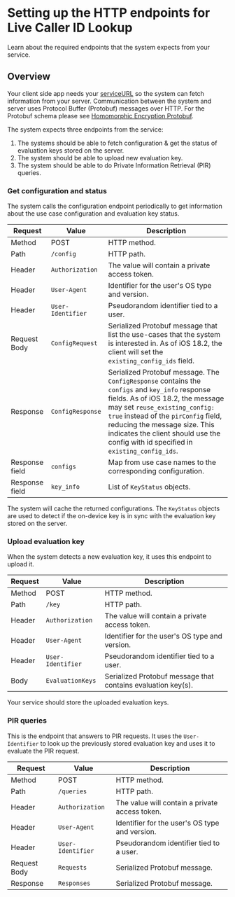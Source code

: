 # Setting up the HTTP endpoints for Live Caller ID Lookup

Learn about the required endpoints that the system expects from your service.

## Overview

Your client side app needs your
[serviceURL](https://developer.apple.com/documentation/sms_and_call_reporting/livecalleridlookupextensioncontext/4365180-serviceurl)
so the system can fetch information from your server. Communication between the system and server uses Protocol
Buffer (Protobuf) messages over HTTP. For the Protobuf schema please see [Homomorphic Encryption
Protobuf](https://github.com/apple/swift-homomorphic-encryption-protobuf).


The system expects three endpoints from the service:

1. The systems should be able to fetch configuration & get the status of evaluation keys stored on the server.
2. The system should be able to upload new evaluation key.
3. The system should be able to do Private Information Retrieval (PIR) queries.

### Get configuration and status
The system calls the configuration endpoint periodically to get information about the use case configuration and
evaluation key status.

Request        | Value              | Description
-------------- | ------------------ | -----------
Method         | POST               | HTTP method.
Path           | `/config`          | HTTP path.
Header         | `Authorization`    | The value will contain a private access token.
Header         | `User-Agent`       | Identifier for the user's OS type and version.
Header         | `User-Identifier`  | Pseudorandom identifier tied to a user.
Request Body   | `ConfigRequest`    | Serialized Protobuf message that list the use-cases that the system is interested in. As of iOS 18.2, the client will set the `existing_config_ids` field.
Response       | `ConfigResponse`   | Serialized Protobuf message. The `ConfigResponse` contains the `configs` and `key_info` response fields. As of iOS 18.2, the message may set `reuse_existing_config: true` instead of the `pirConfig` field, reducing the message size. This indicates the client should use the config with id specified in `existing_config_ids`.
Response field | `configs`          | Map from use case names to the corresponding configuration.
Response field | `key_info`         | List of `KeyStatus` objects.

The system will cache the returned configurations. The `KeyStatus` objects are used to detect if the on-device key is in
sync with the evaluation key stored on the server.

### Upload evaluation key
When the system detects a new evaluation key, it uses this endpoint to upload it.

Request        | Value              | Description
-------------- | ------------------ | -----------
Method         | POST               | HTTP method.
Path           | `/key`             | HTTP path.
Header         | `Authorization`    | The value will contain a private access token.
Header         | `User-Agent`       | Identifier for the user's OS type and version.
Header         | `User-Identifier`  | Pseudorandom identifier tied to a user.
Body           | `EvaluationKeys`   | Serialized Protobuf message that contains evaluation key(s).

Your service should store the uploaded evaluation keys.

### PIR queries
This is the endpoint that answers to PIR requests. It uses the `User-Identifier` to look up the previously stored
evaluation key and uses it to evaluate the PIR request.

Request        | Value              | Description
-------------- | ------------------ | -----------
Method         | POST               | HTTP method.
Path           | `/queries`         | HTTP path.
Header         | `Authorization`    | The value will contain a private access token.
Header         | `User-Agent`       | Identifier for the user's OS type and version.
Header         | `User-Identifier`  | Pseudorandom identifier tied to a user.
Request Body   | `Requests`         | Serialized Protobuf message.
Response       | `Responses`        | Serialized Protobuf message.
